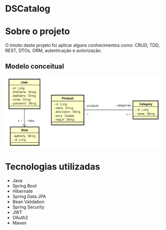 # DSCatalog

# Sobre o projeto
O intuito deste projeto foi aplicar alguns conhecimentos como: CRUD, TDD, REST, DTOs, ORM, autenticação e autorização.

## Modelo conceitual

![Modelo conceitual](https://github.com/hsato03/assets/blob/main/main/dscatalog/modelo-conceitual.png)

# Tecnologias utilizadas

- Java
- Spring Boot
- Hibernate
- Spring Data JPA
- Bean Validation
- Spring Security
- JWT
- OAuth2
- Maven
